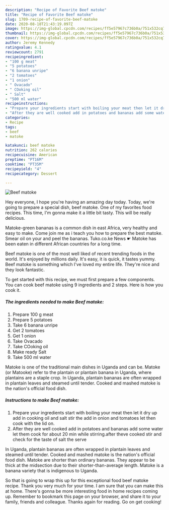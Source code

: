 ```yaml
---
description: "Recipe of Favorite Beef matoke"
title: "Recipe of Favorite Beef matoke"
slug: 1709-recipe-of-favorite-beef-matoke
date: 2020-08-18T21:43:19.097Z
image: https://img-global.cpcdn.com/recipes/ff5e57967c736b0a/751x532cq70/beef-matoke-recipe-main-photo.jpg
thumbnail: https://img-global.cpcdn.com/recipes/ff5e57967c736b0a/751x532cq70/beef-matoke-recipe-main-photo.jpg
cover: https://img-global.cpcdn.com/recipes/ff5e57967c736b0a/751x532cq70/beef-matoke-recipe-main-photo.jpg
author: Jeremy Kennedy
ratingvalue: 4.1
reviewcount: 2791
recipeingredient:
- "100 g meat"
- "5 potatoes"
- "6 banana unripe"
- "2 tomatoes"
- "1 onion"
- " Ovacado"
- " COoking oil"
- " Salt"
- "500 ml water"
recipeinstructions:
- "Prepare your ingredients start with boiling your meat then let it dry up add in cooking oil and salt stir the add in onion and tomatoes let then cook with the lid on."
- "After they are well cooked add in potatoes and bananas add some water let them cook for about 20 min while stirring.after theve cooked stir and check for the taste of salt the serve"
categories:
- Recipe
tags:
- beef
- matoke

katakunci: beef matoke 
nutrition: 262 calories
recipecuisine: American
preptime: "PT16M"
cooktime: "PT35M"
recipeyield: "4"
recipecategory: Dessert

---
```



![Beef matoke](https://img-global.cpcdn.com/recipes/ff5e57967c736b0a/751x532cq70/beef-matoke-recipe-main-photo.jpg)

Hey everyone, I hope you're having an amazing day today. Today, we're going to prepare a special dish, beef matoke. One of my favorites food recipes. This time, I'm gonna make it a little bit tasty. This will be really delicious.

Matoke-green bananas is a common dish in east Africa, very healthy and easy to make. Come join me as i teach you how to prepare the best matoke. Smear oil on your and peel the bananas. Tuko.co.ke News ☛ Matoke has been eaten in different African countries for a long time.

Beef matoke is one of the most well liked of recent trending foods in the world. It's enjoyed by millions daily. It's easy, it is quick, it tastes yummy. Beef matoke is something which I've loved my entire life. They're nice and they look fantastic.


To get started with this recipe, we must first prepare a few components. You can cook beef matoke using 9 ingredients and 2 steps. Here is how you cook it.

<!--inarticleads1-->

##### The ingredients needed to make Beef matoke:

1. Prepare 100 g meat
1. Prepare 5 potatoes
1. Take 6 banana unripe
1. Get 2 tomatoes
1. Get 1 onion
1. Take  Ovacado
1. Take  COoking oil
1. Make ready  Salt
1. Take 500 ml water


Matoke is one of the traditional main dishes in Uganda and can be. Matoke (or Matooke) refer to the plantain or plantain banana in Uganda, where plantains are a staple crop. In Uganda, plantain bananas are often wrapped in plantain leaves and steamed until tender. Cooked and mashed matoke is the nation&#39;s official food dish. 

<!--inarticleads2-->

##### Instructions to make Beef matoke:

1. Prepare your ingredients start with boiling your meat then let it dry up add in cooking oil and salt stir the add in onion and tomatoes let then cook with the lid on.
1. After they are well cooked add in potatoes and bananas add some water let them cook for about 20 min while stirring.after theve cooked stir and check for the taste of salt the serve


In Uganda, plantain bananas are often wrapped in plantain leaves and steamed until tender. Cooked and mashed matoke is the nation&#39;s official food dish. Matoke are shorter than ordinary bananas. They appear to be thick at the midsection due to their shorter-than-average length. Matoke is a banana variety that is indigenous to Uganda. 

So that is going to wrap this up for this exceptional food beef matoke recipe. Thank you very much for your time. I am sure that you can make this at home. There's gonna be more interesting food in home recipes coming up. Remember to bookmark this page on your browser, and share it to your family, friends and colleague. Thanks again for reading. Go on get cooking!
